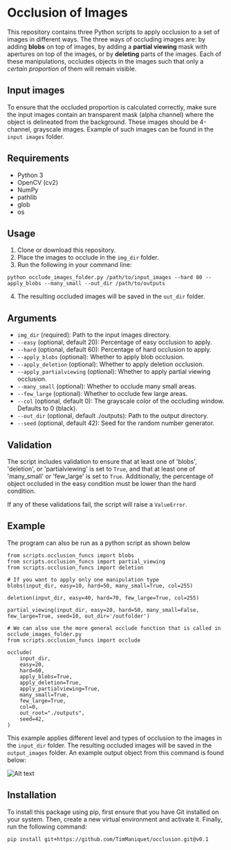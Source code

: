# Occlusion of Images
This repository contains three Python scripts to apply occlusion to a set of images in different ways. The three ways of occluding images are: by adding **blobs** on top of images, by adding a **partial viewing** mask with apertures on top of the images, or by **deleting** parts of the images. Each of these manipulations, occludes objects in the images such that only a _certain proportion_ of them will remain visible.

## Input images
To ensure that the occluded  proportion is calculated correctly, make sure the input images contain an transparent mask (alpha channel) where the object is delineated from the background. These images should be 4-channel, grayscale images. Example of such images can be found in the `input images` folder.

## Requirements
- Python 3
- OpenCV (cv2)
- NumPy
- pathlib
- glob
- os

## Usage
1. Clone or download this repository.
2. Place the images to occlude in the `img_dir` folder. 
3. Run the following in your command line:

`python occlude_images_folder.py /path/to/input_images --hard 80 --apply_blobs --many_small --out_dir /path/to/outputs`

4. The resulting occluded images will be saved in the `out_dir` folder.

## Arguments

- `img_dir` (required): Path to the input images directory.
- `--easy` (optional, default 20): Percentage of easy occlusion to apply.
- `--hard` (optional, default 60): Percentage of hard occlusion to apply.
- `--apply_blobs` (optional): Whether to apply blob occlusion.
- `--apply_deletion` (optional): Whether to apply deletion occlusion.
- `--apply_partialviewing` (optional): Whether to apply partial viewing occlusion.
- `--many_small` (optional): Whether to occlude many small areas.
- `--few_large` (optional): Whether to occlude few large areas.
- `--col` (optional, default 0): The grayscale color of the occluding window. Defaults to 0 (black).
- `--out_dir` (optional, default ./outputs): Path to the output directory.
- `--seed` (optional, default 42): Seed for the random number generator.

## Validation

The script includes validation to ensure that at least one of 'blobs', 'deletion', or 'partialviewing' is set to `True`, and that at least one of 'many_small' or 'few_large' is set to `True`. Additionally, the percentage of object occluded in the easy condition must be lower than the hard condition.

If any of these validations fail, the script will raise a `ValueError`.

## Example
The program can also be run as a python script as shown below

```
from scripts.occlusion_funcs import blobs
from scripts.occlusion_funcs import partial_viewing
from scripts.occlusion_funcs import deletion

# If you want to apply only one manipulation type
blobs(input_dir, easy=10, hard=50, many_small=True, col=255)

deletion(input_dir, easy=40, hard=70, few_large=True, col=255)

partial_viewing(input_dir, easy=20, hard=50, many_small=False, few_large=True, seed=10, out_dir='/outfolder')

# We can also use the more general occlude function that is called in occlude_images_folder.py
from scripts.occlusion_funcs import occlude

occlude(
    input_dir,
    easy=20,
    hard=60,
    apply_blobs=True,
    apply_deletion=True,
    apply_partialviewing=True,
    many_small=True,
    few_large=True,
    col=0,
    out_root="./outputs",
    seed=42,
)

```

This example applies different level and types of occlusion to the images in the `input_dir` folder. The resulting occluded images will be saved in the `output_images` folder. An example output object from this command is found below:

<img
   src="https://github.com/TimManiquet/occlusion/blob/main/outputs/blobs/fewlarge/control/fewlarge_blobs_control_banana.png" 
   alt="Alt text" 
   title="Few large blob occluders"
   style="display: inline-block; margin: 0 auto; max-width: 300px">


## Installation

To install this package using pip, first ensure that you have Git installed on your system. Then, create a new virtual environment and activate it. Finally, run the following command:

```pip install git+https://github.com/TimManiquet/occlusion.git@v0.1```
